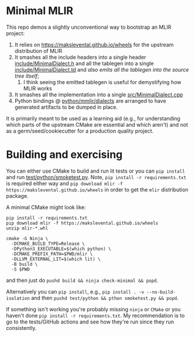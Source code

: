 # Minimal MLIR

This repo demos a slightly unconventional way to bootstrap an MLIR project:

1. It relies on https://makslevental.github.io/wheels for the upstream distribution of MLIR
2. It smashes all the include headers into a single header [include/MinimalDialect.h](include/MinimalDialect.h) and all the tablegen into a single [include/MinimalDialect.td](include/MinimalDialect.td) and *also emits all the tablegen into the source tree itself*;
   1. I think seeing the emitted tablegen is useful for demystifying how MLIR works
3. It smashes all the implementation into a single [src/MinimalDialect.cpp](src/MinimalDialect.cpp)
4. Python bindings @ [python/mmlir/dialects](python/mmlir/dialects) are arranged to have generated artifacts to be dumped in place.

It is primarily meant to be used as a learning aid (e.g., for understanding which parts of the upstream CMake are essential and which aren't) and not as a germ/seed/cookiecutter for a production quality project.

# Building and exercising

You can either use CMake to build and run lit tests or you can `pip install` and run [test/python/smoketest.py](test/python/smoketest.py).
Note, `pip install -r requirements.txt` is required either way and `pip download mlir -f https://makslevental.github.io/wheels` in order to get the `mlir` distribution package.

A minimal CMake might look like:

```shell 
pip install -r requirements.txt
pip download mlir -f https://makslevental.github.io/wheels
unzip mlir-*.whl

cmake -G Ninja \
  -DCMAKE_BUILD_TYPE=Release \
  -DPython3_EXECUTABLE=$(which python) \
  -DCMAKE_PREFIX_PATH=$PWD/mlir \
  -DLLVM_EXTERNAL_LIT=$(which lit) \
  -B build \
  -S $PWD
```

and then just do `pushd build && ninja check-minimal && popd`.

Alternatively you can `pip install`, e.g., `pip install . -v --no-build-isolation` and then `pushd test/python && pthon smoketest.py && popd`.

If something isn't working you're probably missing `ninja` or `CMake` or you haven't done `pip install -r requirements.txt`.
My recommendation is to go to the tests/GitHub actions and see how they're run since they run consistently.